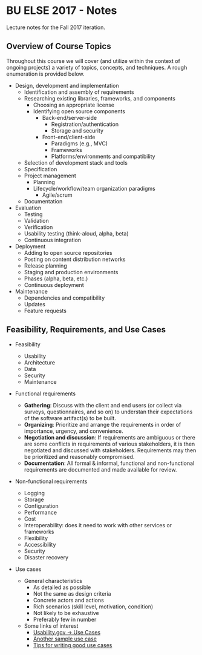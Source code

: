 # BU ELSE 2017 - Notes
Lecture notes for the Fall 2017 iteration.

## Overview of Course Topics

Throughout this course we will cover (and utilize within the context of ongoing projects) a variety of topics, concepts, and techniques. A rough enumeration is provided below.

* Design, development and implementation
  * Identification and assembly of requirements
  * Researching existing libraries, frameworks, and components
    * Choosing an appropriate license
    * Identifying open source components
      * Back-end/server-side
        * Registration/authentication
        * Storage and security
      * Front-end/client-side
        * Paradigms (e.g., MVC)
        * Frameworks
        * Platforms/environments and compatibility
  * Selection of development stack and tools
  * Specification
  * Project management
    * Planning
    * Lifecycle/workflow/team organization paradigms
      * Agile/scrum
  * Documentation
* Evaluation
  * Testing
  * Validation
  * Verification
  * Usability testing (think-aloud, alpha, beta)
  * Continuous integration
* Deployment
  * Adding to open source repositories
  * Posting on content distribution networks
  * Release planning
  * Staging and production environments
  * Phases (alpha, beta, etc.)
  * Continuous deployment
* Maintenance
  * Dependencies and compatibility
  * Updates
  * Feature requests

## Feasibility, Requirements, and Use Cases

* Feasibility
  * Usability
  * Architecture
  * Data
  * Security
  * Maintenance

* Functional requirements
  * **Gathering**: Discuss with the client and end users (or collect via surveys, questionnaires, and so on) to understan their expectations of the software artifact(s) to be built.
  * **Organizing**: Prioritize and arrange the requirements in order of importance, urgency, and convenience.
  * **Negotiation and discussion**: If requirements are ambiguous or there are some conflicts in requirements of various stakeholders, it is then negotiated and discussed with stakeholders. Requirements may then be prioritized and reasonably compromised.
  * **Documentation**: All formal & informal, functional and non-functional requirements are documented and made available for review.

* Non-functional requirements
  * Logging
  * Storage
  * Configuration
  * Performance
  * Cost
  * Interoperability: does it need to work with other services or frameworks
  * Flexibility
  * Accessibility
  * Security
  * Disaster recovery

* Use cases
  * General characteristics
    * As detailed as possible
    * Not the same as design criteria
    * Concrete actors and actions
    * Rich scenarios (skill level, motivation, condition)
    * Not likely to be exhaustive
    * Preferably few in number
  * Some links of interest
    * [Usability.gov -> Use Cases](https://www.usability.gov/how-to-and-tools/methods/use-cases.html)
    * [Another sample use case](http://tynerblain.com/blog/2007/04/09/sample-use-case-example/)
    * [Tips for writing good use cases](ftp://ftp.software.ibm.com/software/rational/web/whitepapers/RAW14023-USEN-00.pdf)
